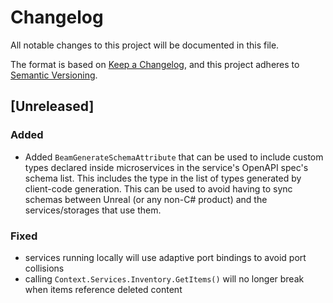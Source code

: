 # Changelog

All notable changes to this project will be documented in this file.

The format is based on [Keep a Changelog](https://keepachangelog.com/en/1.1.0/),
and this project adheres to [Semantic Versioning](https://semver.org/spec/v2.0.0.html).

## [Unreleased]

### Added
- Added `BeamGenerateSchemaAttribute` that can be used to include custom types declared inside microservices in the service's OpenAPI spec's schema list.
  This includes the type in the list of types generated by client-code generation. 
  This can be used to avoid having to sync schemas between Unreal (or any non-C# product) and the services/storages that use them.  

### Fixed
- services running locally will use adaptive port bindings to avoid port collisions
- calling `Context.Services.Inventory.GetItems()` will no longer break when items reference deleted content